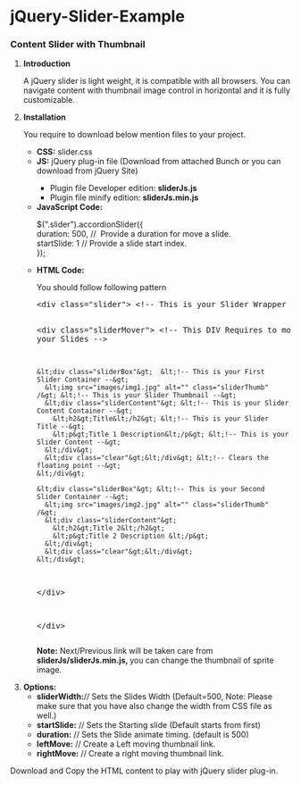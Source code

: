 # jQuery-Slider-Example
<h3>Content Slider with Thumbnail</h3>
<ol>
  <li><strong>Introduction</strong>
    <p>A jQuery slider is light weight, it  is compatible with all browsers. You can navigate content with thumbnail image  control in horizontal and it is fully customizable. </p>
  </li>
  <li><strong>Installation</strong>
    <p>You require to download below  mention files to your project. </p>
    <ul>
      <li><strong>CSS:</strong> slider.css</li>
      <li><strong>JS:</strong> jQuery plug-in file (Download from attached  Bunch or you can download from jQuery Site) </li>
      <ul>
        <li>Plugin file Developer edition: <strong>sliderJs.js</strong></li>
        <li>Plugin file minify edition: <strong>sliderJs.min.js</strong></li>
      </ul>
      <li><strong>JavaScript Code:</strong>
        <p>$(&quot;.slider&quot;).accordionSlider({<br />
          duration: 500, //  Provide a duration for move a slide.<br />
          startSlide: 1 // Provide a slide start index.<br />
          });</p>
      </li>
      <li><strong>HTML Code:</strong>
        <p>You should follow following pattern</p>
        <pre>
&lt;div class="slider"&gt; &lt;!-- This is your Slider Wrapper --&gt;

  &lt;div class="sliderMover"&gt; &lt;!-- This DIV Requires to move your Slides --&gt;


    &lt;div class="sliderBox"&gt;  &lt;!-- This is your First Slider Container --&gt;
	  &lt;img src="images/img1.jpg" alt="" class="sliderThumb" /&gt; &lt;!-- This is your Slider Thumbnail --&gt;
      &lt;div class="sliderContent"&gt; &lt;!-- This is your Slider Content Container --&gt;
        &lt;h2&gt;Title&lt;/h2&gt; &lt;!-- This is your Slider Title --&gt;
        &lt;p&gt;Title 1 Description&lt;/p&gt; &lt;!-- This is your Slider Content --&gt;
      &lt;/div&gt;
      &lt;div class="clear"&gt;&lt;/div&gt; &lt;!-- Clears the floating point --&gt;
    &lt;/div&gt;

    &lt;div class="sliderBox"&gt; &lt;!-- This is your Second Slider Container --&gt; 
	  &lt;img src="images/img2.jpg" alt="" class="sliderThumb" /&gt;
      &lt;div class="sliderContent"&gt;
        &lt;h2&gt;Title 2&lt;/h2&gt;
        &lt;p&gt;Title 2 Description &lt;/p&gt;
      &lt;/div&gt;
      &lt;div class="clear"&gt;&lt;/div&gt;
    &lt;/div&gt;


  &lt;/div&gt;

&lt;/div&gt;
</pre>
        <p><strong>Note:</strong> Next/Previous link will be taken care from <strong>sliderJs/sliderJs.min.js, </strong>you can change the thumbnail of sprite image. </p>
      </li>
    </ul>
  </li>
<li><strong>Options:</strong>
  <ul>
    <li><strong>sliderWidth:</strong>// Sets the Slides Width (Default=500, Note:  Please make sure that you have also change the width from CSS file as well.)</li>
    <li><strong>startSlide:</strong> // Sets the Starting slide (Default starts  from first)</li>
    <li><strong>duration:</strong> // Sets the Slide animate timing. (default is  500)</li>
    <li><strong>leftMove:</strong> // Create a Left moving thumbnail link.</li>
    <li><strong>rightMove:</strong> // Create a right moving thumbnail link.</li>
  </ul>
 </li>
</ol>

Download and Copy the HTML content to play with jQuery slider plug-in.
